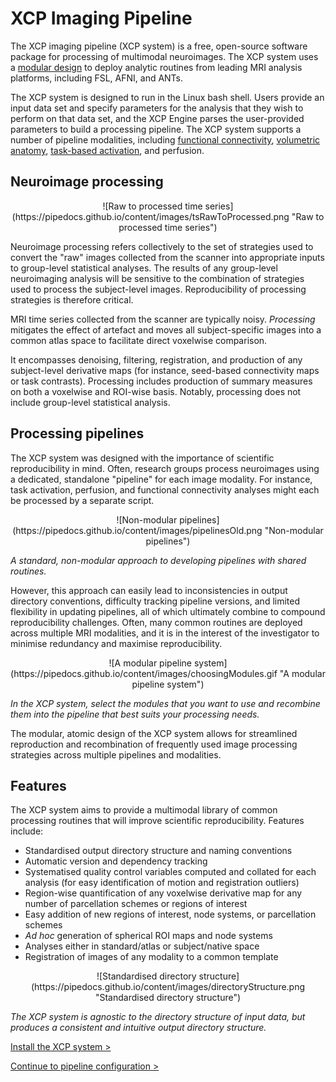 # XCP Imaging Pipeline

The XCP imaging pipeline (XCP system) is a free, open-source software package for processing of multimodal neuroimages. The XCP system uses a [modular design](https://pipedocs.github.io/modules/index.html) to deploy analytic routines from leading MRI analysis platforms, including FSL, AFNI, and ANTs.

The XCP system is designed to run in the Linux bash shell. Users provide an input data set and specify parameters for the analysis that they wish to perform on that data set, and the XCP Engine parses the user-provided parameters to build a processing pipeline. The XCP system supports a number of pipeline modalities, including [functional connectivity](https://pipedocs.github.io/config/streams/fc), [volumetric anatomy](https://pipedocs.github.io/config/streams/anat), [task-based activation](https://pipedocs.github.io/config/streams/task), and perfusion.

## Neuroimage processing

<p align="center">
![Raw to processed time series](https://pipedocs.github.io/content/images/tsRawToProcessed.png "Raw to processed time series")
</p>

Neuroimage processing refers collectively to the set of strategies used to convert the "raw" images collected from the scanner into appropriate inputs to group-level statistical analyses. The results of any group-level neuroimaging analysis will be sensitive to the combination of strategies used to process the subject-level images. Reproducibility of processing strategies is therefore critical.

MRI time series collected from the scanner are typically noisy. _Processing_ mitigates the effect of artefact and moves all subject-specific images into a common atlas space to facilitate direct voxelwise comparison.

It encompasses denoising, filtering, registration, and production of any subject-level derivative maps (for instance, seed-based connectivity maps or task contrasts). Processing includes production of summary measures on both a voxelwise and ROI-wise basis. Notably, processing does not include group-level statistical analysis.

## Processing pipelines

The XCP system was designed with the importance of scientific reproducibility in mind. Often, research groups process neuroimages using a dedicated, standalone "pipeline" for each image modality. For instance, task activation, perfusion, and functional connectivity analyses might each be processed by a separate script.

<p align="center">
![Non-modular pipelines](https://pipedocs.github.io/content/images/pipelinesOld.png "Non-modular pipelines")
</p>

_A standard, non-modular approach to developing pipelines with shared routines._

However, this approach can easily lead to inconsistencies in output directory conventions, difficulty tracking pipeline versions, and limited flexibility in updating pipelines, all of which ultimately combine to compound reproducibility challenges. Often, many common routines are deployed across multiple MRI modalities, and it is in the interest of the investigator to minimise redundancy and maximise reproducibility.

<p align="center">
![A modular pipeline system](https://pipedocs.github.io/content/images/choosingModules.gif "A modular pipeline system")
</p>

_In the XCP system, select the modules that you want to use and recombine them into the pipeline that best suits your processing needs._

The modular, atomic design of the XCP system allows for streamlined reproduction and recombination of frequently used image processing strategies across multiple pipelines and modalities.

## Features

The XCP system aims to provide a multimodal library of common processing routines that will improve scientific reproducibility. Features include:

 * Standardised output directory structure and naming conventions
 * Automatic version and dependency tracking
 * Systematised quality control variables computed and collated for each analysis (for easy identification of motion and registration outliers)
 * Region-wise quantification of any voxelwise derivative map for any number of parcellation schemes or regions of interest
 * Easy addition of new regions of interest, node systems, or parcellation schemes
 * _Ad hoc_ generation of spherical ROI maps and node systems
 * Analyses either in standard/atlas or subject/native space
 * Registration of images of any modality to a common template

<p align="center">
![Standardised directory structure](https://pipedocs.github.io/content/images/directoryStructure.png "Standardised directory structure")
</p>

_The XCP system is agnostic to the directory structure of input data, but produces a consistent and intuitive output directory structure._

[Install the XCP system >](https://github.com/PennBBL/xcpEngine)

[Continue to pipeline configuration >](https://pipedocs.github.io/config)
